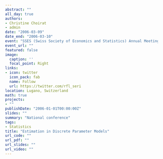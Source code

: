 ```yaml
---
abstract: ""
all_day: true
authors:
- Christine Choirat
- admin
date: "2006-03-09"
date_end: "2006-03-10"
event: "SSES (Swiss Society of Economics and Statistics) Annual Meeting, 'Industrial Organization, Innovation and Regulation'"
event_url: ""
featured: false
image:
  caption: ''
  focal_point: Right
links:
- icon: twitter
  icon_pack: fab
  name: Follow
  url: https://twitter.com/rfl_seri
location: Lugano, Switzerland
math: true
projects:
- ""
publishDate: "2006-01-01T00:00:00Z"
slides: ""
summary: "National conference"
tags:
- Statistics
title: "Estimation in Discrete Parameter Models"
url_code: ""
url_pdf: ""
url_slides: ""
url_video: ""
---
```


